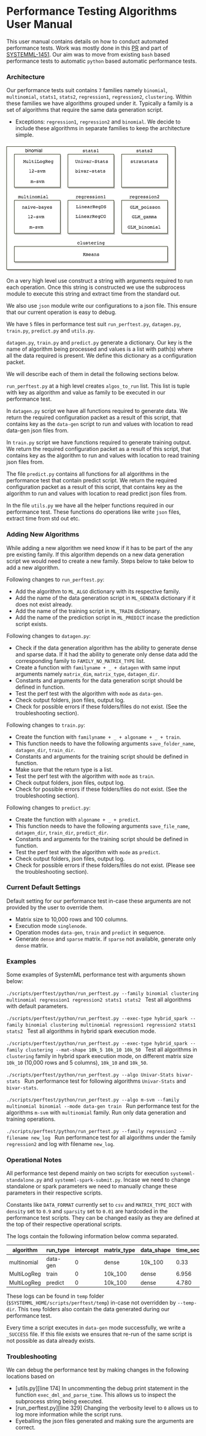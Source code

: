 # Performance Testing Algorithms User Manual

This user manual contains details on how to conduct automated performance tests. Work was mostly done in this [PR](https://github.com/apache/systemml/pull/537) and part of [SYSTEMML-1451](https://issues.apache.org/jira/browse/SYSTEMML-1451). Our aim was to move from existing `bash` based performance tests to automatic `python` based automatic performance tests.

### Architecture
Our performance tests suit contains `7` families namely `binomial`, `multinomial`, `stats1`, `stats2`, `regression1`, `regression2`, `clustering`. Within these families we have algorithms grouped under it. Typically a family is a set of algorithms that require the same data generation script. 

- Exceptions: `regression1`, `regression2` and `binomial`. We decide to include these algorithms in separate families to keep the architecture simple.

![System ML Architecture](img/performance-test/perf_test_arch.png)

On a very high level use construct a string with arguments required to run each operation. Once this string is constructed we use the subprocess module to execute this string and extract time from the standard out. 

We also use `json` module write our configurations to a json file. This ensure that our current operation is easy to debug.


We have `5` files in performance test suit `run_perftest.py`, `datagen.py`, `train.py`, `predict.py` and `utils.py`. 

`datagen.py`, `train.py` and `predict.py` generate a dictionary. Our key is the name of algorithm being processed and values is a list with path(s) where all the data required is present. We define this dictionary as a configuration packet.

We will describe each of them in detail the following sections below.

`run_perftest.py` at a high level creates `algos_to_run` list. This list is tuple with key as algorithm and value as family to be executed in our performance test.

In `datagen.py` script we have all functions required to generate data. We return the required configuration packet as a result of this script, that contains key as the `data-gen` script to run and values with location to read data-gen json files from.

In `train.py` script we have functions required to generate training output. We return the required configuration packet as a result of this script, that contains key as the algorithm to run and values with location to read training json files from.

The file `predict.py` contains all functions for all algorithms in the performance test that contain predict script. We return the required configuration packet as a result of this script, that contains key as the algorithm to run and values with location to read predict json files from.

In the file `utils.py` we have all the helper functions required in our performance test. These functions do operations like write `json` files, extract time from std out etc.
 
### Adding New Algorithms
While adding a new algorithm we need know if it has to be part of the any pre existing family. If this algorithm depends on a new data generation script we would need to create a new family. Steps below to take below to add a new algorithm.

Following changes to `run_perftest.py`:

- Add the algorithm to `ML_ALGO` dictionary with its respective family.
- Add the name of the data generation script in `ML_GENDATA` dictionary if it does not exist already.
- Add the name of the training script in `ML_TRAIN` dictionary.
- Add the name of the prediction script in `ML_PREDICT` incase the prediction script exists.

Following changes to `datagen.py`:

- Check if the data generation algorithm has the ability to generate dense and sparse data. If it had the ability to generate only dense data add the corresponding family to `FAMILY_NO_MATRIX_TYPE` list.
- Create a function with `familyname + _ + datagen` with same input arguments namely `matrix_dim`, `matrix_type`, `datagen_dir`.
- Constants and arguments for the data generation script should be defined in function.
- Test the perf test with the algorithm with `mode` as `data-gen`.
- Check output folders, json files, output log.
- Check for possible errors if these folders/files do not exist. (See the troubleshooting section).

Following changes to `train.py`:

- Create the function with `familyname + _ + algoname + _ + train`.
- This function needs to have the following arguments `save_folder_name`, `datagen_dir`, `train_dir`.
- Constants and arguments for the training script should be defined in function.
- Make sure that the return type is a list.
- Test the perf test with the algorithm with `mode` as `train`.
- Check output folders, json files, output log.
- Check for possible errors if these folders/files do not exist. (See the troubleshooting section).

Following changes to `predict.py`:

- Create the function with `algoname + _ + predict`.
- This function needs to have the following arguments `save_file_name`, `datagen_dir`, `train_dir`, `predict_dir`.
- Constants and arguments for the training script should be defined in function.
- Test the perf test with the algorithm with `mode` as `predict`.
- Check output folders, json files, output log.
- Check for possible errors if these folders/files do not exist. (Please see the troubleshooting section).

### Current Default Settings
Default setting for our performance test in-case these arguments are not provided by the user to override them.

- Matrix size to 10,000 rows and 100 columns.
- Execution mode `singlenode`.
- Operation modes `data-gen`, `train` and `predict` in sequence.
- Generate `dense` and `sparse` matrix. if `sparse` not available, generate only `dense` matrix.

### Examples
Some examples of SystemML performance test with arguments shown below:

`./scripts/perftest/python/run_perftest.py --family binomial clustering multinomial regression1 regression2 stats1 stats2
`
Test all algorithms with default parameters.

`./scripts/perftest/python/run_perftest.py --exec-type hybrid_spark --family binomial clustering multinomial regression1 regression2 stats1 stats2
`
Test all algorithms in hybrid spark execution mode.

`./scripts/perftest/python/run_perftest.py --exec-type hybrid_spark --family clustering --mat-shape 10k_5 10k_10 10k_50
`
Test all algorithms in `clustering` family in hybrid spark execution mode, on different matrix size `10k_10` (10,000 rows and 5 columns), `10k_10` and `10k_50`.

`./scripts/perftest/python/run_perftest.py --algo Univar-Stats bivar-stats
`
Run performance test for following algorithms `Univar-Stats` and `bivar-stats`.

`./scripts/perftest/python/run_perftest.py --algo m-svm --family multinomial binomial --mode data-gen train
`
Run performance test for the algorithms `m-svm` with `multinomial` family. Run only data generation and training operations.

`./scripts/perftest/python/run_perftest.py --family regression2 --filename new_log
`
Run performance test for all algorithms under the family `regression2` and log with filename `new_log`.

### Operational Notes
All performance test depend mainly on two scripts for execution `systemml-standalone.py` and `systemml-spark-submit.py`. Incase we need to change standalone or spark parameters we need to manually change these parameters in their respective scripts.

Constants like `DATA_FORMAT` currently set to `csv` and `MATRIX_TYPE_DICT` with `density` set to `0.9` and `sparsity` set to `0.01` are hardcoded in the performance test scripts. They can be changed easily as they are defined at the top of their respective operational scripts.

The logs contain the following information below comma separated.

algorithm | run_type | intercept | matrix_type | data_shape | time_sec
--- | --- | --- | --- | --- | --- | 
multinomial|data-gen|0|dense|10k_100| 0.33
MultiLogReg|train|0|10k_100|dense|6.956
MultiLogReg|predict|0|10k_100|dense|4.780

These logs can be found in `temp` folder (`$SYSTEMML_HOME/scripts/perftest/temp`) in-case not overridden by `--temp-dir`. This `temp` folders also contain the data generated during our performance test.

Every time a script executes in `data-gen` mode successfully, we write a `_SUCCESS` file. If this file exists we ensures that re-run of the same script is not possible as data already exists.

### Troubleshooting
We can debug the performance test by making changes in the following locations based on 

- [utils.py][line 174] In  uncommenting the debug print statement in the function `exec_dml_and_parse_time`. This allows us to inspect the subprocess string being executed.
- [run_perftest.py][line 329] Changing the verbosity level to `0` allows us to log more information while the script runs.
- Eyeballing the json files generated and making sure the arguments are correct.
